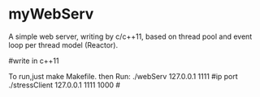 myWebServ
=========

A simple web server, writing by c/c++11, based on thread pool and event loop per thread model (Reactor). 

#write in c++11

To run,just make Makefile.
then
Run:
./webServ 127.0.0.1 1111 #ip port
./stressClient 127.0.0.1 1111 1000 # 
